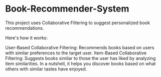 # Book-Recommender-System
This project uses Collaborative Filtering to suggest personalized book recommendations.

Here's how it works:

User-Based Collaborative Filtering: Recommends books based on users with similar preferences to the target user.
Item-Based Collaborative Filtering: Suggests books similar to those the user has liked by analyzing item similarities.
In a nutshell, it helps you discover books based on what others with similar tastes have enjoyed.

